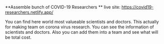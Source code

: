 **Assemble bunch of COVID-19 Researchers **
live site: https://covid19-researchers.netlify.app/

You can find here world most valueable scientists and doctors.
This actually for making team on corona virus research.
You can see the information of scientists and doctors.
Also you can add them into a team and see what will be total cost. 
